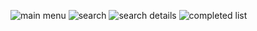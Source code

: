 ![main menu](https://github.com/user-attachments/assets/9589b941-067c-4e84-bcd3-54432c8442a0) ![search](https://github.com/user-attachments/assets/384ff348-e476-4f71-97c1-3d432d2766ed)
![search details](https://github.com/user-attachments/assets/c4212db5-31f2-40d5-8eae-31b4221ed2dd) ![completed list](https://github.com/user-attachments/assets/83050d5e-6c47-466c-9a8e-346d622941c9)
